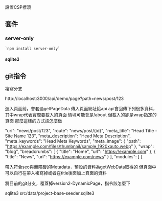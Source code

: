 
設置CSP標頭

## 套件

### server-only

    `npm install server-only`

#### sqlite3

## git指令

複寫分支




http://localhost:3000/api/demo/page?path=news/post/123




進入頁面前，會套過getPageData 傳入頁面網址給api
api會回傳下列很多資料，其中wrap代表實際要載入的頁面
情境可能會是/about 但載入的卻是wrap指定的頁面
那麼這樣的方式該怎麼做


"uri": "news/post/123",
"route": "news/post/{id}",
"meta_title": "Head Title - Site Name 123",
"meta_description": "Head Meta Description",
"meta_keywords": "Head Meta Keywords",
"meta_image": {
"path": "https://example.com/files/thumbnail/sample_1920xauto.webp"
},
"wrap": "blog",
"breadcrumbs": [
{
"title": "Home",
"url": "https://example.com"
},
{
"title": "News",
"url": "https://example.com/news"
}
],
"modules": [
{



帶入符合seo與無障礙的Metadata，預設的資料為getWebData取得的
但頁面中可以自行在帶入複寫掉或者在title後面加上頁面的資料

將目前的git分支，覆蓋掉version2-DynamicPage，指令該怎麼下

sqlite3 src/data/project-base-seeder.sqlite3
